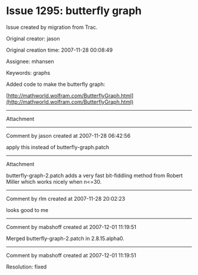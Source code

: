 # Issue 1295: butterfly graph

Issue created by migration from Trac.

Original creator: jason

Original creation time: 2007-11-28 00:08:49

Assignee: mhansen

Keywords: graphs

Added code to make the butterfly graph:

[http://mathworld.wolfram.com/ButterflyGraph.html](http://mathworld.wolfram.com/ButterflyGraph.html)




---

Attachment


---

Comment by jason created at 2007-11-28 06:42:56

apply this instead of butterfly-graph.patch


---

Attachment

butterfly-graph-2.patch adds a very fast bit-fiddling method from Robert Miller which works nicely when n<=30.


---

Comment by rlm created at 2007-11-28 20:02:23

looks good to me


---

Comment by mabshoff created at 2007-12-01 11:19:51

Merged butterfly-graph-2.patch in 2.8.15.alpha0.


---

Comment by mabshoff created at 2007-12-01 11:19:51

Resolution: fixed
